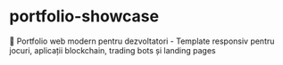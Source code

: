 # portfolio-showcase
🚀 Portfolio web modern pentru dezvoltatori - Template responsiv pentru jocuri, aplicații blockchain, trading bots și landing pages
